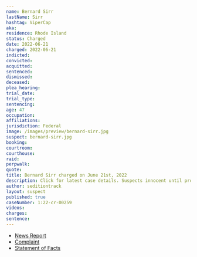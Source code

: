 ```yaml
---
name: Bernard Sirr
lastName: Sirr
hashtag: ViperCap
aka:
residence: Rhode Island
status: Charged
date: 2022-06-21
charged: 2022-06-21
indicted:
convicted:
acquitted:
sentenced:
dismissed:
deceased:
plea_hearing:
trial_date:
trial_type:
sentencing:
age: 47
occupation:
affiliations:
jurisdiction: Federal
image: /images/preview/bernard-sirr.jpg
suspect: bernard-sirr.jpg
booking:
courtroom:
courthouse:
raid:
perpwalk:
quote:
title: Bernard Sirr charged on June 21st, 2022
description: Click for latest case details. Suspects innocent until proven guilty.
author: seditiontrack
layout: suspect
published: true
caseNumber: 1:22-cr-00259
videos:
charges:
sentence:
---
```


- [News Report](https://www.abc6.com/north-kingstown-man-charged-in-jan-6-capitol-attack/)
- [Complaint](https://www.justice.gov/usao-dc/case-multi-defendant/file/1516321/download)
- [Statement of Facts](https://www.justice.gov/usao-dc/case-multi-defendant/file/1516326/download)
